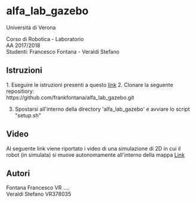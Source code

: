 # alfa_lab_gazebo
Università di Verona

Corso di Robotica - Laboratorio <br>
AA 2017/2018 <br>
Studenti: Francesco Fontana - Veraldi Stefano <br>

<strong> <h2>  Istruzioni </h2>  </strong>
<p>
1. Eseguire le istruzioni presenti a questo <a href="http://emanual.robotis.com/docs/en/platform/turtlebot3/pc_setup/">link</a>
2. Clonare la seguente repositiory: <br>
https://github.com/frankfontana/alfa_lab_gazebo.git <br>

3. Spostarsi all'interno della directory 'alfa_lab_gazebo' e avviare lo script "setup.sh"
</p>
<strong> <h2> Video </h2> </strong>

Al seguente link viene riportato i video di una simulazione di 2D in cui il robot (in simulata) si muove autonomamente all'interno della mappa
<a href="https://drive.google.com/open?id=11Y_Ipf1d9_DnDovqJzs5m8bk4dmJ4GJb"> Link </a>


<strong> <h2> Autori </h2> </strong>
Fontana Francesco VR .... <br>
Veraldi Stefano VR378035


